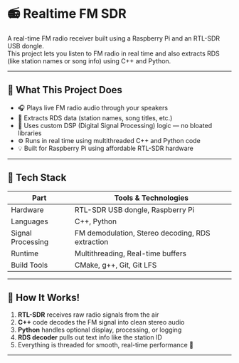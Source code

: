 # 📻 Realtime FM SDR

A real-time FM radio receiver built using a Raspberry Pi and an RTL-SDR USB dongle.  
This project lets you listen to FM radio in real time and also extracts RDS (like station names or song info) using C++ and Python.

---

## 🚀 What This Project Does

- 🎧 Plays live FM radio audio through your speakers
- 🧾 Extracts RDS data (station names, song titles, etc.)
- 🧠 Uses custom DSP (Digital Signal Processing) logic — no bloated libraries
- ⚙️ Runs in real time using multithreaded C++ and Python code
- 💡 Built for Raspberry Pi using affordable RTL-SDR hardware

---

## 🧰 Tech Stack

| Part           | Tools & Technologies                         |
|----------------|-----------------------------------------------|
| Hardware       | RTL-SDR USB dongle, Raspberry Pi              |
| Languages      | C++, Python                                   |
| Signal Processing | FM demodulation, Stereo decoding, RDS extraction |
| Runtime        | Multithreading, Real-time buffers             |
| Build Tools    | CMake, g++, Git, Git LFS                      |

---

## 🧠 How It Works!

1. **RTL-SDR** receives raw radio signals from the air  
2. **C++** code decodes the FM signal into clean stereo audio  
3. **Python** handles optional display, processing, or logging  
4. **RDS decoder** pulls out text info like the station ID  
5. Everything is threaded for smooth, real-time performance 🎯

---

